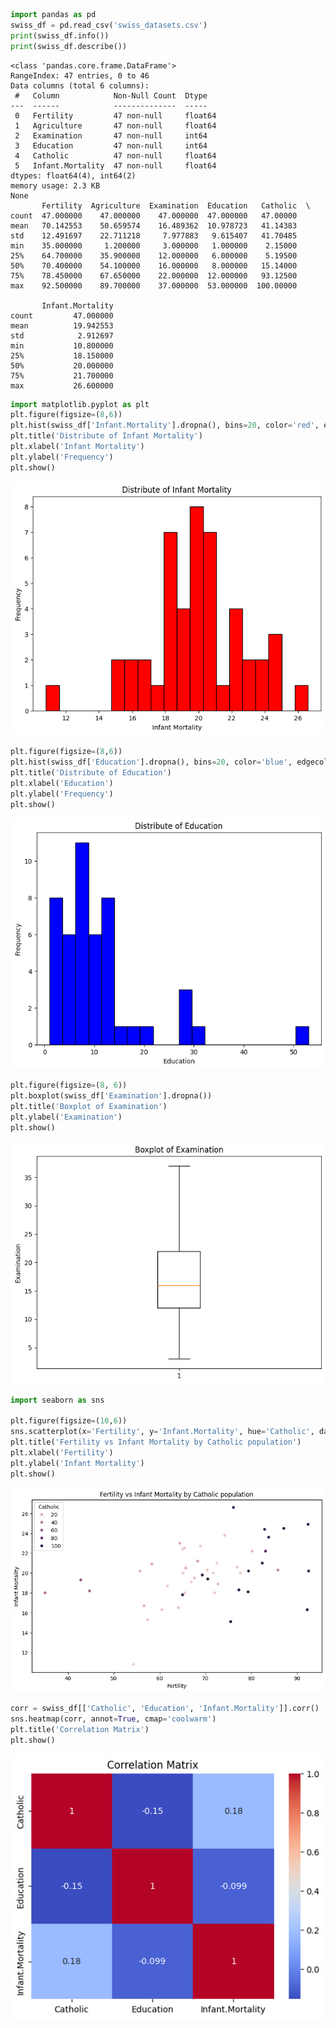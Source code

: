 ```python
import pandas as pd
swiss_df = pd.read_csv('swiss_datasets.csv')
print(swiss_df.info())
print(swiss_df.describe())
```

    <class 'pandas.core.frame.DataFrame'>
    RangeIndex: 47 entries, 0 to 46
    Data columns (total 6 columns):
     #   Column            Non-Null Count  Dtype  
    ---  ------            --------------  -----  
     0   Fertility         47 non-null     float64
     1   Agriculture       47 non-null     float64
     2   Examination       47 non-null     int64  
     3   Education         47 non-null     int64  
     4   Catholic          47 non-null     float64
     5   Infant.Mortality  47 non-null     float64
    dtypes: float64(4), int64(2)
    memory usage: 2.3 KB
    None
           Fertility  Agriculture  Examination  Education   Catholic  \
    count  47.000000    47.000000    47.000000  47.000000   47.00000   
    mean   70.142553    50.659574    16.489362  10.978723   41.14383   
    std    12.491697    22.711218     7.977883   9.615407   41.70485   
    min    35.000000     1.200000     3.000000   1.000000    2.15000   
    25%    64.700000    35.900000    12.000000   6.000000    5.19500   
    50%    70.400000    54.100000    16.000000   8.000000   15.14000   
    75%    78.450000    67.650000    22.000000  12.000000   93.12500   
    max    92.500000    89.700000    37.000000  53.000000  100.00000   
    
           Infant.Mortality  
    count         47.000000  
    mean          19.942553  
    std            2.912697  
    min           10.800000  
    25%           18.150000  
    50%           20.000000  
    75%           21.700000  
    max           26.600000  
    


```python
import matplotlib.pyplot as plt
plt.figure(figsize=(8,6))
plt.hist(swiss_df['Infant.Mortality'].dropna(), bins=20, color='red', edgecolor='black')
plt.title('Distribute of Infant Mortality')
plt.xlabel('Infant Mortality')
plt.ylabel('Frequency')
plt.show()
```


    
![png](Swiss_Data_Analysis_files/Swiss_Data_Analysis_1_0.png)
    



```python
plt.figure(figsize=(8,6))
plt.hist(swiss_df['Education'].dropna(), bins=20, color='blue', edgecolor='black')
plt.title('Distribute of Education')
plt.xlabel('Education')
plt.ylabel('Frequency')
plt.show()
```


    
![png](Swiss_Data_Analysis_files/Swiss_Data_Analysis_2_0.png)
    



```python
plt.figure(figsize=(8, 6))
plt.boxplot(swiss_df['Examination'].dropna())
plt.title('Boxplot of Examination')
plt.ylabel('Examination')
plt.show()
```


    
![png](Swiss_Data_Analysis_files/Swiss_Data_Analysis_3_0.png)
    



```python
import seaborn as sns

plt.figure(figsize=(10,6))
sns.scatterplot(x='Fertility', y='Infant.Mortality', hue='Catholic', data=swiss_df)
plt.title('Fertility vs Infant Mortality by Catholic population')
plt.xlabel('Fertility')
plt.ylabel('Infant Mortality')
plt.show()
```


    
![png](Swiss_Data_Analysis_files/Swiss_Data_Analysis_4_0.png)
    



```python
corr = swiss_df[['Catholic', 'Education', 'Infant.Mortality']].corr()
sns.heatmap(corr, annot=True, cmap='coolwarm')
plt.title('Correlation Matrix')
plt.show()
```


    
![png](Swiss_Data_Analysis_files/Swiss_Data_Analysis_5_0.png)
    



```python

```
